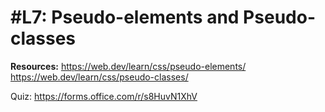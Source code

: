 # #L7: Pseudo-elements and Pseudo-classes

**Resources:**
https://web.dev/learn/css/pseudo-elements/
https://web.dev/learn/css/pseudo-classes/

Quiz: https://forms.office.com/r/s8HuvN1XhV

